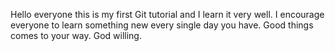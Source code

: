 Hello everyone this is my first Git tutorial and I learn it very well.
I encourage everyone to learn something new every single day you have.
Good things comes to your way.
God willing.
